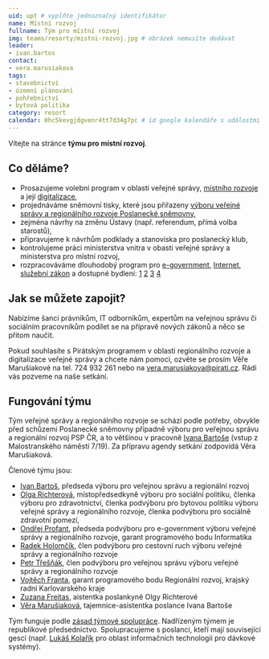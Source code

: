 ```yaml
---
uid: upt # vyplňte jednoznačný identifikátor
name: Místní rozvoj
fullname: Tým pro místní rozvoj
img: teams/resorty/mistni-rozvoj.jpg # obrázek nemusíte dodávat
leader: 
- ivan.bartos
contact:
- vera.marusiakova
tags:
- stavebnictví
- územní plánování
- pohřebnictví
- bytová politika
category: resort
calendar: 0hc5kevgjdgvenr4tt7d34g7pc # id google kalendáře s událostmi
---
```


Vítejte na stránce **týmu pro místní rozvoj**.

Co děláme?
----------

* Prosazujeme volební program v oblasti veřejné správy, [místního rozvoje](https://www.pirati.cz/program/psp2017/mistni-rozvoj/) a její [digitalizace](https://www.pirati.cz/program/psp2017/informatika/),
* projednáváme sněmovní tisky, které jsou přiřazeny [výboru veřejné správy a regionálního rozvoje Poslanecké sněmovny](http://www.psp.cz/sqw/hp.sqw?k=4400),
* zejména návrhy na změnu Ústavy (např. referendum, přímá volba starostů),
* připravujeme k návrhům podklady a stanoviska pro poslanecký klub,
* kontrolujeme práci ministerstva vnitra v obasti veřejné správy a ministerstva pro místní rozvoj,
* rozpracováváme dlouhodobý program pro [e-government](https://www.pirati.cz/program/dlouhodoby/e-government/), [Internet](https://www.pirati.cz/program/dlouhodoby/internet/), [služební zákon](https://www.pirati.cz/program/dlouhodoby/sluzebni-zakon/) a dostupné bydlení: [1](https://www.pirati.cz/tiskove-zpravy/bartos-richterova-simral-jednali-mmr.html) [2](https://www.pirati.cz/tiskove-zpravy/pirati-pripravuji-legislativu-k-socialnimu-bydleni.html) [3](https://www.pirati.cz/tiskove-zpravy/vyloucenych-lokalit-pribyva.html) [4](https://www.pirati.cz/tiskove-zpravy/pirati-radi-ministryni-jak-zvladnout-airbnb-a-drahe-bydleni.html)

Jak se můžete zapojit?
-----------------------------

Nabízíme šanci právníkům, IT odborníkům, expertům na veřejnou správu či sociálním pracovníkům podílet se na přípravě nových zákonů a něco se přitom naučit.

Pokud souhlasíte s Pirátským programem v oblasti regionálního rozvoje a digitalizace veřejné správy a chcete nám pomoci, ozvěte se prosím Věře Marušiakové na tel. 724 932 261 nebo na vera.marusiakova@pirati.cz. Rádi vás pozveme na naše setkání.


Fungování týmu
---------------

Tým veřejné správy a regionálního rozvoje se schází podle potřeby, obvykle před schůzemi Poslanecké sněmovny případně výboru pro veřejnou správu a regionální rozvoj PSP ČR, a to většinou v pracovně [Ivana Bartoše](https://www.pirati.cz/lide/ivan-bartos/) (vstup z Malostranského náměstí 7/19). Za přípravu agendy setkání zodpovídá Věra Marušiaková.

Členové týmu jsou:

* [Ivan Bartoš](https://www.pirati.cz/lide/ivan-bartos), předseda výboru pro veřejnou správu a regionální rozvoj
* [Olga Richterová](https://www.pirati.cz/lide/olga-richterova), místopředsedkyně výboru pro sociální politiku, členka výboru pro zdravotnictví, členka podvýboru pro bytovou politiku výboru veřejné správy a regionálního rozvoje, členka podvýboru pro sociálně zdravotní pomezí, 
* [Ondřej Profant](https://www.pirati.cz/lide/ondrej-profant), předseda podvýboru pro e-government výboru veřejné správy a regionálního rozvoje, garant programového bodu Informatika
* [Radek Holomčík](https://www.pirati.cz/lide/radek-holomcik), člen podvýboru pro cestovní ruch výboru veřejné správy a regionálního rozvoje
* [Petr Třešňák](https://www.pirati.cz/lide/petr-tresnak), člen podvýboru pro veřejnou správu výboru veřejné správy a regionálního rozvoje
* [Vojtěch Franta](https://www.pirati.cz/lide/vojtech-franta), garant programového bodu Regionální rozvoj, krajský radní Karlovarského kraje
* [Zuzana Freitas](https://www.pirati.cz/lide/zuzana-freitas), aistentka poslankyně Olgy Richterové
* [Věra Marušiaková](https://www.pirati.cz/lide/vera-marusiakova), tajemnice-asistentka poslance Ivana Bartoše

Tým funguje podle [zásad týmové spolupráce](https://wiki.pirati.cz/rules/or_zatys). Nadřízeným týmem je republikové předsednictvo. Spolupracujeme s poslanci, kteří mají související gesci (např. [Lukáš Kolařík](https://www.pirati.cz/lide/lukas-kolarik) pro oblast informačních technologií pro dávkové systémy).

